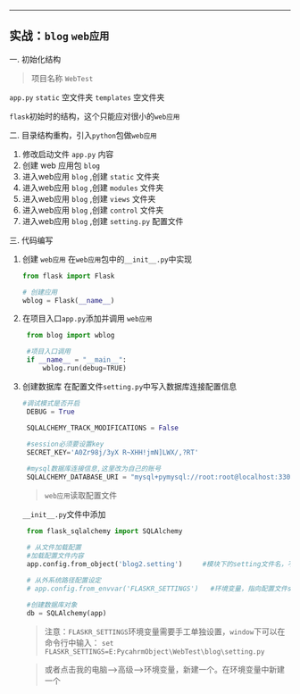 -----------------
## 实战：`blog` `web应用` 

一. 初始化结构

>项目名称 `WebTest`

`app.py`
`static`	空文件夹
`templates` 空文件夹

`flask`初始时的结构，这个只能应对很小的`web应用`

二. 目录结构重构，引入`python`包做`web应用`

1. 修改启动文件 `app.py`   内容
2. 创建 web 应用包 `blog`
3. 进入web应用 `blog` ,创建 `static` 文件夹
4. 进入web应用 `blog` ,创建 `modules` 文件夹
5. 进入web应用 `blog` ,创建 `views` 文件夹
6. 进入web应用 `blog` ,创建 `control` 文件夹
7. 进入web应用 `blog` ,创建 `setting.py`  配置文件


三. 代码编写

1. 创建 `web应用`
   在`web应用`包中的`__init__.py`中实现
   ```python
   from flask import Flask

   # 创建应用
   wblog = Flask(__name__)
   ```

2. 在项目入口`app.py`添加并调用  `web应用` 
   ```python
    from blog import wblog

    #项目入口调用
    if __name__ = "__main__":
        wblog.run(debug=TRUE)
   ```

3. 创建数据库
   在配置文件`setting.py`中写入数据库连接配置信息
   ```python
   #调试模式是否开启
    DEBUG = True

    SQLALCHEMY_TRACK_MODIFICATIONS = False
    
    #session必须要设置key
    SECRET_KEY='A0Zr98j/3yX R~XHH!jmN]LWX/,?RT'

    #mysql数据库连接信息,这里改为自己的账号
    SQLALCHEMY_DATABASE_URI = "mysql+pymysql://root:root@localhost:3306/Pycharm"
   ```

   >`web应用`读取配置文件

   `__init__.py`文件中添加
   ```python
    from flask_sqlalchemy import SQLAlchemy

    # 从文件加载配置
    #加载配置文件内容
    app.config.from_object('blog2.setting')     #模块下的setting文件名，不用加py后缀 
    
    # 从外系统路径配置设定
    # app.config.from_envvar('FLASKR_SETTINGS')   #环境变量，指向配置文件setting的路径

    #创建数据库对象 
    db = SQLAlchemy(app)
   ```
   > 注意：`FLASKR_SETTINGS`环境变量需要手工单独设置，`window`下可以在命令行中输入：
   `set FLASKR_SETTINGS=E:PycahrmObject\WebTest\blog\setting.py`
   
   > 或者点击我的电脑-->高级-->环境变量，新建一个。在环境变量中新建一个
   
